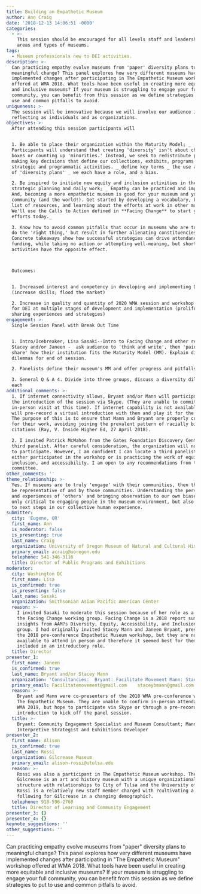 ```yaml
---
title: Building an Empathetic Museum
author: Ann Craig
date: '2018-12-13 14:06:51 -0000'
categories:
  - >-
    This session should be encouraged for all levels staff and leadership in all
    areas and types of museums.
tags:
  - Museum professionals new to DEI activities.
description: >-
  Can practicing empathy evolve museums from 'paper' diversity plans to
  meaningful change? This panel explores how very different museums have
  implemented changes after participating in The Empathetic Museum workshop
  offered at WMA 2018. What tools have been useful in creating more equitable
  and inclusive museums? If your museum is struggling to engage your full
  community, you can benefit from this session as we define strategies to put to
  use and common pitfalls to avoid.
uniqueness: >-
  The session will be innovative because we will involve our audience in
  reflecting as individuals and as organizations.
objectives: >-
  After attending this session participants will


  1. Be able to place their organization within the Maturity Model; _
  Participants will understand that creating 'diversity' isn't about checking
  boxes or counting up 'minorities.' Instead, we seek to redistribute power in
  making key decisions that define our collections, exhibits, programs and all
  strategic and programmatic activities. _ define key terms _ the use and misuse
  of 'diversity plans' _ we each have a role, and a bias.

  2. Be inspired to initiate new equity and inclusion activities in their
  strategic planning and daily work; _ Empathy can be practiced and improved.
  And, becoming a more empathetic museum is good for your museum and your
  community (and the world!). Get started by developing a vocabulary, building a
  list of resources, and learning about the efforts at work in other museums.
  We'll use the Calls to Action defined in **Facing Change** to start your
  efforts today._

  3. Know how to avoid common pitfalls that occur in museums who are trying to
  do the 'right thing,' but result in further alienating constituencies. 
  Concrete takeaways show how successful strategies can drive attendance and
  funding, while taking no action or attempting well-meaning, but short-sighted
  activities have the opposite effect.



  Outcomes:


  1. Increased interest and competency in developing and implementing DEI Plans
  (increase skills; flood the market)

  2. Increase in quality and quantity of 2020 WMA session and workshop proposals
  for DEI at multiple stages of development and implementation (proliferation of
  sharing experiences and strategies)
engagement: >-
  Single Session Panel with Break Out Time


  1. Intro/Icebreaker, Lisa Sasaki--Intro to Facing Change and other resources.
  Stacey and/or Janeen -  ask audience to 'think and write', then 'pair and
  share' how their institution fits the Maturity Model (MM). Explain diversity
  dilemmas for end of session.

  2. Panelists define their museum's MM and offer progress and pitfalls

  3. General Q & A 4. Divide into three groups, discuss a diversity dilemma at
  each
additional_comments: >-
  1. If internet connectivity allows, Bryant and/or Mann will participate during
  the introduction of the session via Skype. (They are unable to commit to
  in-person visit at this time). If internet capability is not available, Ann
  will pre-record a virtual introduction with them and play it for the audience.
  The purpose of this is to ensure that Mann and Bryant are properly credited
  for their work, avoiding joining the prevalent pattern of racially biased
  citations (Ray, V. Inside Higher Ed, 27 April 2018).

  2. I invited Patrick McMahon from the Gates Foundation Discovery Center as the
  third panelist. After careful consideration, the organization will not be able
  to participate. However, I am confident I can locate a third panelist who
  either participated in the workshop or is practicing the work of equity,
  inclusion, and accessibility. I am open to any recommendations from the
  committee.
other_comments: ''
theme_relationship: >-
  Yes. If museums are to truly 'engage' with their communities, then they must
  be representative of and by those communities. Understanding the perspectives
  and experiences of 'others' and bringing observation to our own biases is not
  only critical to engaging people in the museum environment, but also crucial
  to next steps in our collective human experience.
submitter:
  city: 'Eugene, OR'
  first_name: Ann
  is_moderator: false
  is_presenting: true
  last_name: Craig
  organization: University of Oregon Museum of Natural and Cultural History
  primary_email: acraig@uoregon.edu
  telephone: 541-346-3116
  title: Director of Public Programs and Exhibitions
moderator:
  city: Washington DC
  first_name: Lisa
  is_confirmed: true
  is_presenting: false
  last_name: Sasaki
  organization: Smithsonian Asian Pacific American Center
  reason: >-
    I invited Sasaki to moderate this session because of her role as a member of
    the Facing Change working group. Facing Change is a 2018 report summarizing
    insights from AAM?s Diversity, Equity, Accessibility, and Inclusion working
    group. I had originally invited Stacey Mann and Janeen Bryant, presenters in
    the 2018 pre-conference Empathetic Museum workshop, but they are not
    available to attend in person and therefore it seemed best for them to be
    included in an introductory role.
  title: Director
presenter_1:
  first_name: Janeen
  is_confirmed: true
  last_name: Bryant and/or Stacey Mann
  organization: 'Consultancies:  Bryant: Facilitate Movement Mann: Stacy Mann  Museumism'
  primary_email: Facilitatemovement@gmail.com    staceybmann@gmail.com
  reason: >-
    Bryant and Mann were co-presenters of the 2018 WMA pre-conference workshop
    The Empathetic Museum. They are unable to confirm in-person attendance at
    WMA 2019, but hope to participate via Skype or through a pre-recorded
    introduction to kick off the panel session.
  title: >-
    Bryant: Community Engagement Specialist and Museum Consultant; Mann:
    Interpretive Strategist and Exhibitions Developer
presenter_2:
  first_name: Alison
  is_confirmed: true
  last_name: Rossi
  organization: Gilcrease Museum
  primary_email: alison-rossi@utulsa.edu
  reason: >-
    Rossi was also a participant in The Empathetic Museum workshop. The
    Gilcrease is an art and history museum with a unique organizational
    structure with relationships to City of Tulsa and the University of Tulsa.
    Rossi is a relatively new staff member charged with ?cultivating a new
    following for Gilcrease in a changing demographic?.
  telephone: 918-596-2768
  title: Director of Learning and Community Engagement
presenter_3: {}
presenter_4: {}
keynote_suggestions: ''
other_suggestions: ''
---
```

Can practicing empathy evolve museums from "paper" diversity plans to meaningful change? This panel explores how very different museums have implemented changes after participating in "The Empathetic Museum" workshop offered at WMA 2018. What tools have been useful in creating more equitable and inclusive museums? If your museum is struggling to engage your full community, you can benefit from this session as we define strategies to put to use and common pitfalls to avoid.
